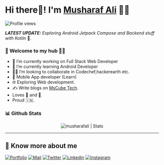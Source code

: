 # Hi there👋! I'm [Musharaf Ali](https://musharafdev.blogspot.com/) 🙋‍♂️

![Profile views](https://musharafdev.blogspot.com/)


_**LATEST UPDATE:**_ _Exploring Android Jetpack Compose and Backend stuff with Kotlin_ 🥽.

### 🎍 Welcome to my hub 👨‍💻
- 👦 I’m currently working on Full Stack Web Developer
- 💼 I’m currently learning Android Developer
- 👨‍💻 I’m looking to collaborate in Codechef,hackerearth etc.
- 📱 Mobile App developer (Learn)
- 🌐 Exploring Web development.
- ✍️ Write blogs on [MsCube Tech](https://mscubetechs.blogspot.com/).
- Loves 🎵 and 🎹.
- Proud 🇮🇳.


### 📊 Github Stats
  <p align="center"> <img src="https://github-readme-stats.vercel.app/api?username=musharafali07&count_private=true&show_icons=true&include_all_commits=true" alt="musharafali | Stats" />

---

## 🔗 Know more about me 

[![Portfolio](https://img.shields.io/badge/-Portfolio-black?style=for-the-badge&logo=google-chrome&logoColor=white)](https://musharafdev.blogspot.com/)
[![Mail](https://img.shields.io/badge/-Say%20Hi!-black?style=for-the-badge&logo=gmail)](mailto:musharafali494@gmail.com)
[![Twitter](https://img.shields.io/badge/-Twitter-black?style=for-the-badge&logo=twitter)](https://twitter.com/musharafali0)
[![Linkedin](https://img.shields.io/badge/-LinkedIn-black?style=for-the-badge&logo=Linkedin)](https://www.linkedin.com/in/musharaf-ali-446a37242/)
[![Instagram](https://img.shields.io/badge/-Instagram-black?style=for-the-badge&logo=instagram)](https://instagram.com/musharafali07/)
